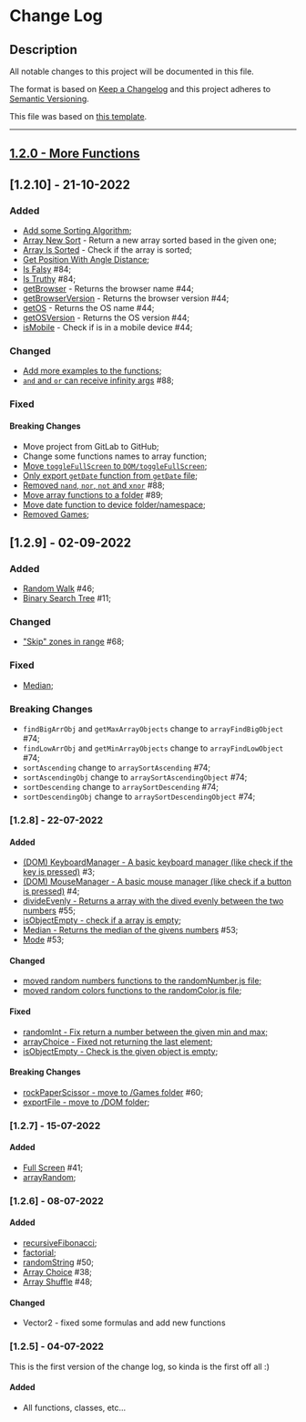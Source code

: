 # Change Log

## Description
All notable changes to this project will be documented in this file.
 
The format is based on [Keep a Changelog](http://keepachangelog.com/)
and this project adheres to [Semantic Versioning](http://semver.org/).

This file was based on [this template](https://gist.github.com/juampynr/4c18214a8eb554084e21d6e288a18a2c).

----
## [1.2.0 - More Functions](https://github.com/201flaviosilva-labs/javascript-utils/milestone/2)

## [1.2.10] - 21-10-2022
 
### Added
- [Add some Sorting Algorithm](https://github.com/201flaviosilva-labs/javascript-utils/commit/5d248aa08a3f4de28843aa5c788bfe9cc55f9fda);
- [Array New Sort](https://github.com/201flaviosilva-labs/javascript-utils/commit/9260d39f2d567705d09aa0ee2b69fec2a429b3c2) - Return a new array sorted based in the given one;
- [Array Is Sorted](https://github.com/201flaviosilva-labs/javascript-utils/commit/9260d39f2d567705d09aa0ee2b69fec2a429b3c2) - Check if the array is sorted;
- [Get Position With Angle Distance](https://github.com/201flaviosilva-labs/javascript-utils/commit/80b83a7f35508d9997fb95bf2b6af066b8b4e553);
- [Is Falsy](https://github.com/201flaviosilva-labs/javascript-utils/commit/25b13f2b7fc66c01e6709ac8adee2e57f79fc5fd) #84;
- [Is Truthy](https://github.com/201flaviosilva-labs/javascript-utils/commit/25b13f2b7fc66c01e6709ac8adee2e57f79fc5fd) #84;
- [getBrowser](https://github.com/201flaviosilva-labs/javascript-utils/pull/95/commits/c81f718f9497adc9f69f057950f7594b12dfa52d) - Returns the browser name #44;
- [getBrowserVersion](https://github.com/201flaviosilva-labs/javascript-utils/pull/95/commits/c81f718f9497adc9f69f057950f7594b12dfa52d) - Returns the browser version #44;
- [getOS](https://github.com/201flaviosilva-labs/javascript-utils/pull/95/commits/c81f718f9497adc9f69f057950f7594b12dfa52d) - Returns the OS name #44;
- [getOSVersion](https://github.com/201flaviosilva-labs/javascript-utils/pull/95/commits/c81f718f9497adc9f69f057950f7594b12dfa52d) - Returns the OS version #44;
- [isMobile](https://github.com/201flaviosilva-labs/javascript-utils/pull/95/commits/c81f718f9497adc9f69f057950f7594b12dfa52d) - Check if is in a mobile device #44;

### Changed
- [Add more examples to the functions](https://github.com/201flaviosilva-labs/javascript-utils/commit/06c75f5b84da32b9af4521eab48afc3d4982a8aa);
- [`and` and `or` can receive infinity args](https://github.com/201flaviosilva-labs/javascript-utils/commit/2473d089c7a699650abfce108425ee0d479ce7e7) #88;
 
### Fixed

#### Breaking Changes
- Move project from GitLab to GitHub;
- Change some functions names to array function;
- [Move `toggleFullScreen` to `DOM/toggleFullScreen`](https://github.com/201flaviosilva-labs/javascript-utils/commit/2c0e9f8d293c68f36e9297b70c18321678e40921);
- [Only export `getDate` function from `getDate` file](https://github.com/201flaviosilva-labs/javascript-utils/commit/2c0e9f8d293c68f36e9297b70c18321678e40921);
- [Removed `nand`, `nor`, `not` and `xnor`](https://github.com/201flaviosilva-labs/javascript-utils/commit/2473d089c7a699650abfce108425ee0d479ce7e7) #88;
- [Move array functions to a folder](https://github.com/201flaviosilva-labs/javascript-utils/pull/92/commits/237cbf42f22131dd83c5126107f21b32ce33e232) #89;
- [Move date function to device folder/namespace](https://github.com/201flaviosilva-labs/javascript-utils/pull/95/commits/c81f718f9497adc9f69f057950f7594b12dfa52d);
- [Removed Games](1974e18a0fc36d9648715786b8144e2b3b37e3be);


## [1.2.9] - 02-09-2022
 
### Added
- [Random Walk](https://github.com/201flaviosilva-labs/javascript-utils/commit/56eebcaac033c05401140c4418b54e9579fb8d38) #46;
- [Binary Search Tree](https://github.com/201flaviosilva-labs/javascript-utils/commit/b141db4e7a0089a7c99a9ca8a70f7a37f73d59ef) #11;

### Changed
- ["Skip" zones in range](https://github.com/201flaviosilva-labs/javascript-utils/commit/b0d7a1d585f194c093ba22f621ebf71a0d5ce793) #68;
 
### Fixed
- [Median](https://github.com/201flaviosilva-labs/javascript-utils/commit/bb9e8d4aba6f64cc6752b7f0853460c2edc03d74);

### Breaking Changes
 - `findBigArrObj` and `getMaxArrayObjects` change to `arrayFindBigObject` #74;
 - `findLowArrObj` and `getMinArrayObjects` change to `arrayFindLowObject` #74;
 - `sortAscending` change to `arraySortAscending` #74;
 - `sortAscendingObj` change to `arraySortAscendingObject` #74;
 - `sortDescending` change to `arraySortDescending` #74;
 - `sortDescendingObj` change to `arraySortDescendingObject` #74;

### [1.2.8] - 22-07-2022
 
#### Added
- [(DOM) KeyboardManager - A basic keyboard manager (like check if the key is pressed)](https://github.com/201flaviosilva-labs/javascript-utils/commit/985b59849d66b1d00b5e5660f66e1fb8c87eaad4) #3;
- [(DOM) MouseManager - A basic mouse manager (like check if a button is pressed)](https://github.com/201flaviosilva-labs/javascript-utils/commit/caa9e7bd9c1fe82280a0abf13b61b488ac792a60) #4;
- [divideEvenly - Returns a array with the dived evenly between the two numbers](https://github.com/201flaviosilva-labs/javascript-utils/commit/95da63534f0a346cc82041303ef991e2bb2d0973) #55;
- [isObjectEmpty - check if a array is empty](https://github.com/201flaviosilva-labs/javascript-utils/commit/6d5a1c55256c2663c5d3ece18c6bc360b5fd4b1d);
- [Median - Returns the median of the givens numbers](https://github.com/201flaviosilva-labs/javascript-utils/commit/fd8bd65ca24ac7696db29b1c76a25fbd69273a65) #53;
- [Mode](https://github.com/201flaviosilva-labs/javascript-utils/commit/fd8bd65ca24ac7696db29b1c76a25fbd69273a65) #53;

#### Changed
- [moved random numbers functions to the randomNumber.js file;](https://github.com/201flaviosilva-labs/javascript-utils/commit/b46c29d9c16641781f018746a0037afe0dcec83a)
- [moved random colors functions to the randomColor.js file](https://github.com/201flaviosilva-labs/javascript-utils/commit/b46c29d9c16641781f018746a0037afe0dcec83a);
 
#### Fixed
- [randomInt - Fix return a number between the given min and max;](https://github.com/201flaviosilva-labs/javascript-utils/commit/9e250dbcad6044a1e1b669a2d77bfd45df64060e)
- [arrayChoice - Fixed not returning the last element](https://github.com/201flaviosilva-labs/javascript-utils/commit/9e250dbcad6044a1e1b669a2d77bfd45df64060e);
- [isObjectEmpty - Check is the given object is empty](https://github.com/201flaviosilva-labs/javascript-utils/commit/6d5a1c55256c2663c5d3ece18c6bc360b5fd4b1d);

#### Breaking Changes
 - [rockPaperScissor - move to /Games folder](https://github.com/201flaviosilva-labs/javascript-utils/commit/29b31bdc1fd60790e071d0429b4790f9d5a9d082) #60;
 - [exportFile - move to /DOM folder](https://github.com/201flaviosilva-labs/javascript-utils/commit/fd8bd65ca24ac7696db29b1c76a25fbd69273a65);

### [1.2.7] - 15-07-2022
#### Added
 - [Full Screen](https://github.com/201flaviosilva-labs/javascript-utils/commit/cedd102ff36ffd712d0d20be30f21b9003253027) #41;
 - [arrayRandom](https://github.com/201flaviosilva-labs/javascript-utils/commit/cbdb864e76c5b7d8379352f3524a6a1d85f171fb);

### [1.2.6] - 08-07-2022
 
#### Added
- [recursiveFibonacci](https://github.com/201flaviosilva-labs/javascript-utils/commit/04dc0aaf31690f39e37f110ce8e6d9e0df56803c);
- [factorial](https://github.com/201flaviosilva-labs/javascript-utils/commit/0acd876787cbbeb546efede06458b75aace09421);
- [randomString](https://github.com/201flaviosilva-labs/javascript-utils/commit/100b27ae279d94af6f1f3c5c5df05321767fd3e5) #50;
- [Array Choice](https://github.com/201flaviosilva-labs/javascript-utils/commit/82b391a59c2ec709cbf42c4945d277263d858613) #38;
- [Array Shuffle](https://github.com/201flaviosilva-labs/javascript-utils/commit/1d9b11083ee4d4493c3d17cb71e514f389b04e0e) #48;
 
#### Changed
- Vector2 - fixed some formulas and add new functions
 
### [1.2.5] - 04-07-2022

This is the first version of the change log, so kinda is the first off all :)
 
#### Added
- All functions, classes, etc...
 